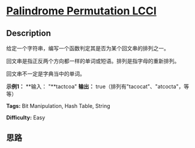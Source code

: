 # [Palindrome Permutation LCCI][title]

## Description

给定一个字符串，编写一个函数判定其是否为某个回文串的排列之一。

回文串是指正反两个方向都一样的单词或短语。排列是指字母的重新排列。

回文串不一定是字典当中的单词。



**示例1：**
            **输入： "**tactcoa"    **输出：** true（排列有"tacocat"、"atcocta"，等等）    




**Tags:** Bit Manipulation, Hash Table, String

**Difficulty:** Easy

## 思路

[title]: https://leetcode-cn.com/problems/palindrome-permutation-lcci
